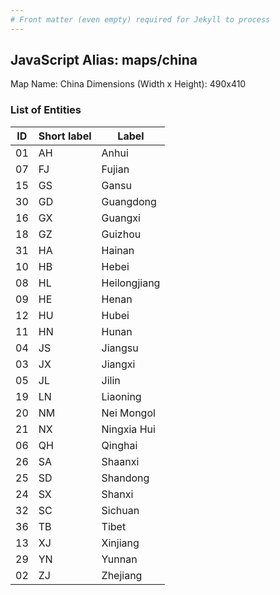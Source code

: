 ```yaml
---
# Front matter (even empty) required for Jekyll to process
---
```


## JavaScript Alias: maps/china

Map Name: China
Dimensions (Width x Height): 490x410





### List of Entities

ID | Short label | Label
---|---|---|
01|AH|Anhui
07|FJ|Fujian
15|GS|Gansu
30|GD|Guangdong
16|GX|Guangxi
18|GZ|Guizhou
31|HA|Hainan
10|HB|Hebei
08|HL|Heilongjiang
09|HE|Henan
12|HU|Hubei
11|HN|Hunan
04|JS|Jiangsu
03|JX|Jiangxi
05|JL|Jilin
19|LN|Liaoning
20|NM|Nei Mongol
21|NX|Ningxia Hui
06|QH|Qinghai
26|SA|Shaanxi
25|SD|Shandong
24|SX|Shanxi
32|SC|Sichuan
36|TB|Tibet
13|XJ|Xinjiang
29|YN|Yunnan
02|ZJ|Zhejiang

